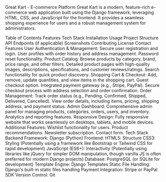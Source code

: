 Great Kart - E-commerce Platform
Great Kart is a modern, feature-rich e-commerce web application built using the Django framework, leveraging HTML, CSS, and JavaScript for the frontend. It provides a seamless shopping experience for users and a robust management system for administrators.

Table of Contents
Features
Tech Stack
Installation
Usage
Project Structure
API Endpoints (if applicable)
Screenshots
Contributing
License
Contact
Features
User Authentication & Management:
Secure user registration and login.
User profiles with order history and address management.
Password reset functionality.
Product Catalog:
Browse products by category, brand, price range, and other filters.
Detailed product pages with high-quality images, descriptions, specifications, and customer reviews/ratings.
Search functionality for quick product discovery.
Shopping Cart & Checkout:
Add, remove, update quantities, and view items in the shopping cart.
Guest checkout option.
Integrated payment gateway (e.g., Stripe, PayPal).
Secure checkout process with address selection and order confirmation.
Order Management:
Track order status (e.g., Pending, Confirmed, Shipped, Delivered, Cancelled).
View order details, including items, pricing, shipping address, and payment status.
Admin Dashboard:
Comprehensive admin panel for managing products, categories, orders, users, and inventory.
Analytics and reporting features.
Responsive Design:
Fully responsive website that works seamlessly on desktops, tablets, and mobile devices.
Additional Features:
Wishlist functionality for users.
Product recommendations.
Newsletter subscription.
Contact form.
Tech Stack
Backend Framework: Django (Python)
Frontend:
HTML5: Structure
CSS3: Styling (Potentially using a framework like Bootstrap or Tailwind CSS for rapid development)
JavaScript (ES6+): Interactivity (Potentially using libraries like jQuery for simpler DOM manipulation, though vanilla JS is often preferred for modern Django projects)
Database: PostgreSQL (or SQLite for development)
Template Engine: Django Templates
Static File Handling: Django's built-in static files handling
Payment Integration: Stripe or PayPal SDK
Version Control: Git
